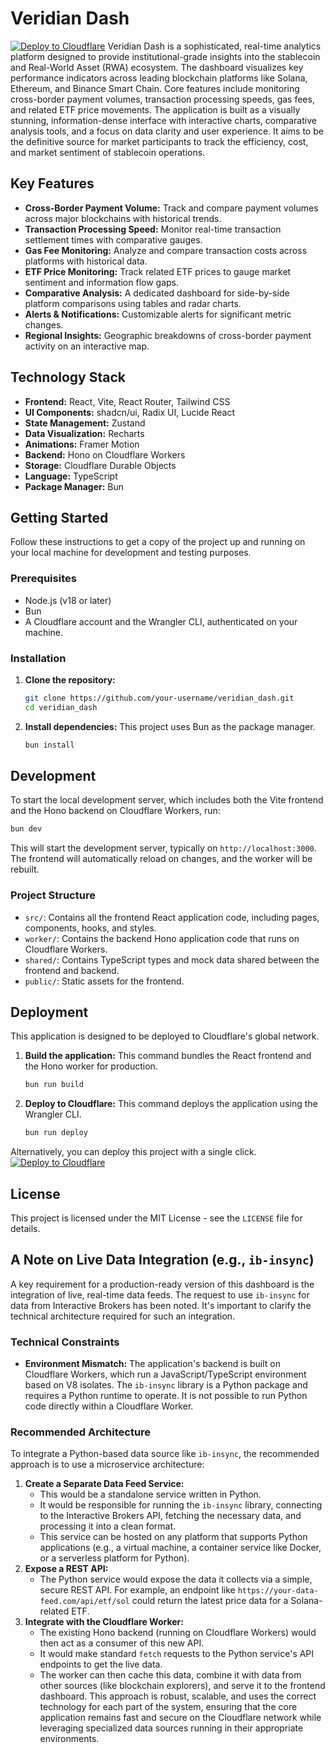 # Veridian Dash
[![Deploy to Cloudflare](https://deploy.workers.cloudflare.com/button)](https://deploy.workers.cloudflare.com/?url=https://github.com/raymondhocc/Veridian-20251007-024727)
Veridian Dash is a sophisticated, real-time analytics platform designed to provide institutional-grade insights into the stablecoin and Real-World Asset (RWA) ecosystem. The dashboard visualizes key performance indicators across leading blockchain platforms like Solana, Ethereum, and Binance Smart Chain. Core features include monitoring cross-border payment volumes, transaction processing speeds, gas fees, and related ETF price movements. The application is built as a visually stunning, information-dense interface with interactive charts, comparative analysis tools, and a focus on data clarity and user experience. It aims to be the definitive source for market participants to track the efficiency, cost, and market sentiment of stablecoin operations.
## Key Features
-   **Cross-Border Payment Volume:** Track and compare payment volumes across major blockchains with historical trends.
-   **Transaction Processing Speed:** Monitor real-time transaction settlement times with comparative gauges.
-   **Gas Fee Monitoring:** Analyze and compare transaction costs across platforms with historical data.
-   **ETF Price Monitoring:** Track related ETF prices to gauge market sentiment and information flow gaps.
-   **Comparative Analysis:** A dedicated dashboard for side-by-side platform comparisons using tables and radar charts.
-   **Alerts & Notifications:** Customizable alerts for significant metric changes.
-   **Regional Insights:** Geographic breakdowns of cross-border payment activity on an interactive map.
## Technology Stack
-   **Frontend:** React, Vite, React Router, Tailwind CSS
-   **UI Components:** shadcn/ui, Radix UI, Lucide React
-   **State Management:** Zustand
-   **Data Visualization:** Recharts
-   **Animations:** Framer Motion
-   **Backend:** Hono on Cloudflare Workers
-   **Storage:** Cloudflare Durable Objects
-   **Language:** TypeScript
-   **Package Manager:** Bun
## Getting Started
Follow these instructions to get a copy of the project up and running on your local machine for development and testing purposes.
### Prerequisites
-   Node.js (v18 or later)
-   Bun
-   A Cloudflare account and the Wrangler CLI, authenticated on your machine.
### Installation
1.  **Clone the repository:**
    ```bash
    git clone https://github.com/your-username/veridian_dash.git
    cd veridian_dash
    ```
2.  **Install dependencies:**
    This project uses Bun as the package manager.
    ```bash
    bun install
    ```
## Development
To start the local development server, which includes both the Vite frontend and the Hono backend on Cloudflare Workers, run:
```bash
bun dev
```
This will start the development server, typically on `http://localhost:3000`. The frontend will automatically reload on changes, and the worker will be rebuilt.
### Project Structure
-   `src/`: Contains all the frontend React application code, including pages, components, hooks, and styles.
-   `worker/`: Contains the backend Hono application code that runs on Cloudflare Workers.
-   `shared/`: Contains TypeScript types and mock data shared between the frontend and backend.
-   `public/`: Static assets for the frontend.
## Deployment
This application is designed to be deployed to Cloudflare's global network.
1.  **Build the application:**
    This command bundles the React frontend and the Hono worker for production.
    ```bash
    bun run build
    ```
2.  **Deploy to Cloudflare:**
    This command deploys the application using the Wrangler CLI.
    ```bash
    bun run deploy
    ```
Alternatively, you can deploy this project with a single click.
[![Deploy to Cloudflare](https://deploy.workers.cloudflare.com/button)](https://deploy.workers.cloudflare.com/?url=https://github.com/raymondhocc/Veridian-20251007-024727)
## License
This project is licensed under the MIT License - see the `LICENSE` file for details.
## A Note on Live Data Integration (e.g., `ib-insync`)
A key requirement for a production-ready version of this dashboard is the integration of live, real-time data feeds. The request to use `ib-insync` for data from Interactive Brokers has been noted. It's important to clarify the technical architecture required for such an integration.
### Technical Constraints
-   **Environment Mismatch:** The application's backend is built on Cloudflare Workers, which run a JavaScript/TypeScript environment based on V8 isolates. The `ib-insync` library is a Python package and requires a Python runtime to operate. It is not possible to run Python code directly within a Cloudflare Worker.
### Recommended Architecture
To integrate a Python-based data source like `ib-insync`, the recommended approach is to use a microservice architecture:
1.  **Create a Separate Data Feed Service:**
    -   This would be a standalone service written in Python.
    -   It would be responsible for running the `ib-insync` library, connecting to the Interactive Brokers API, fetching the necessary data, and processing it into a clean format.
    -   This service can be hosted on any platform that supports Python applications (e.g., a virtual machine, a container service like Docker, or a serverless platform for Python).
2.  **Expose a REST API:**
    -   The Python service would expose the data it collects via a simple, secure REST API. For example, an endpoint like `https://your-data-feed.com/api/etf/sol` could return the latest price data for a Solana-related ETF.
3.  **Integrate with the Cloudflare Worker:**
    -   The existing Hono backend (running on Cloudflare Workers) would then act as a consumer of this new API.
    -   It would make standard `fetch` requests to the Python service's API endpoints to get the live data.
    -   The worker can then cache this data, combine it with data from other sources (like blockchain explorers), and serve it to the frontend dashboard.
This approach is robust, scalable, and uses the correct technology for each part of the system, ensuring that the core application remains fast and secure on the Cloudflare network while leveraging specialized data sources running in their appropriate environments.